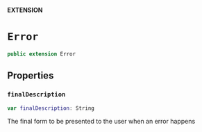 **EXTENSION**

# `Error`
```swift
public extension Error
```

## Properties
### `finalDescription`

```swift
var finalDescription: String
```

The final form to be presented to the user when an error happens
